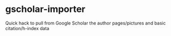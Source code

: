 # gscholar-importer
Quick hack to pull from Google Scholar the author pages/pictures and basic citation/h-index data 
